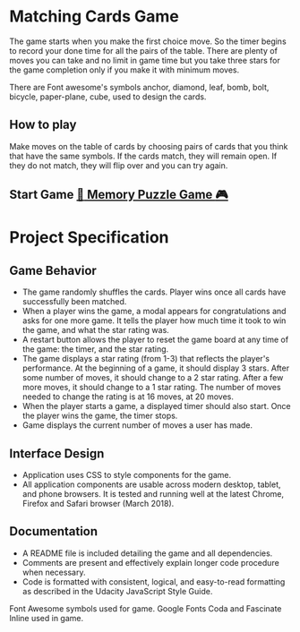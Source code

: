 # Matching Cards Game

The game starts when you make the first choice move. So the timer begins to record your done time for all the pairs of the table. There are plenty of moves you can take and no limit in game time but you take three stars for the game completion only if you make it with minimum moves.

There are Font awesome's symbols anchor, diamond, leaf, bomb, bolt, bicycle, paper-plane, cube, used to design the cards.

## How to play

Make moves on the table of cards by choosing pairs of cards that you think that have the same symbols. If the cards match, they will remain open. If they do not match, they will flip over and you can try again.

## Start Game [:game_die: Memory Puzzle Game :video_game:](https://memory-puzzle-game.netlify.com)

# Project Specification

## Game Behavior

- The game randomly shuffles the cards. Player wins once all cards have successfully been matched.
- When a player wins the game, a modal appears for congratulations and asks for one more game. It tells the player how much time it took to win the game, and what the star rating was.
- A restart button allows the player to reset the game board at any time of the game: the timer, and the star rating.
- The game displays a star rating (from 1-3) that reflects the player's performance. At the beginning of a game, it should display 3 stars. After some number of moves, it should change to a 2 star rating. After a few more moves, it should change to a 1 star rating. The number of moves needed to change the rating is at 16 moves, at 20 moves.
- When the player starts a game, a displayed timer should also start. Once the player wins the game, the timer stops.
- Game displays the current number of moves a user has made.

## Interface Design

- Application uses CSS to style components for the game.
- All application components are usable across modern desktop, tablet, and phone browsers. It is tested and running well at the latest Chrome, Firefox and Safari browser (March 2018).

## Documentation

- A README file is included detailing the game and all dependencies.
- Comments are present and effectively explain longer code procedure when necessary.
- Code is formatted with consistent, logical, and easy-to-read formatting as described in the Udacity JavaScript Style Guide.



Font Awesome symbols used for game.
Google Fonts Coda and Fascinate Inline used in game.
